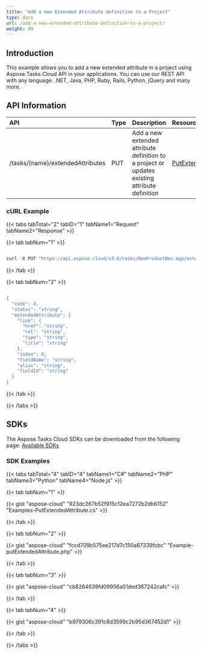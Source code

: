 ```yaml
---
title: "Add a new Extended Attribute definition to a Project"
type: docs
url: /add-a-new-extended-attribute-definition-to-a-project/
weight: 80
---
```


## **Introduction**
This example allows you to add a new extended attribute in a project using Aspose.Tasks Cloud API in your applications. You can use our REST API with any language: .NET, Java, PHP, Ruby, Rails, Python, jQuery and many more.
## **API Information**

|**API**|**Type**|**Description**|**Resource Link**|
| :- | :- | :- | :- |
|/tasks/{name}/extendedAttributes|PUT|Add a new extended attribute definition to a project or updates existing attribute definition|[PutExtendedAttribute](https://apireference.aspose.cloud/tasks/#/TasksExtendedAttributes/PutExtendedAttribute)|
### **cURL Example**
{{< tabs tabTotal="2" tabID="1" tabName1="Request" tabName2="Response" >}}

{{< tab tabNum="1" >}}

```java

curl -X PUT "https://api.aspose.cloud/v3.0/tasks/NewProductDev.mpp/extendedAttributes" -H "accept: application/json" -H "Content-Type: application/json" -H "x-aspose-client: Containerize.Swagger" -d "{ \"fieldId\": \"string\", \"fieldName\": \"Text3\", \"cfType\": \"Text\", \"guid\": \"string\", \"elementType\": \"Task\", \"maxMultiValues\": 0, \"userDef\": true, \"alias\": \"New Field\", \"secondaryPid\": \"string\", \"autoRollDown\": true, \"defaultGuid\": \"string\", \"lookupUid\": \"string\", \"phoneticsAlias\": \"string\", \"rollupType\": \"Null\", \"calculationType\": \"Lookup\", \"formula\": \"string\", \"restrictValues\": true, \"valuelistSortOrder\": 0, \"appendNewValues\": true, \"default\": \"string\", \"valueList\": [ { \"id\": 111, \"val\": \"Internal\", \"dateTimeValue\": \"2020-09-19T10:38:41.713Z\", \"durationValue\": 0, \"description\": \"descr1\", \"phonetic\": \"string\" }, { \"id\": 112, \"val\": \"External\", \"dateTimeValue\": \"2020-09-19T10:38:41.713Z\", \"durationValue\": 0, \"description\": \"descr2\", \"phonetic\": \"string\" } ], \"secondaryGuid\": \"string\"}"

```

{{< /tab >}}

{{< tab tabNum="2" >}}

```java

{
  "code": 0,
  "status": "string",
  "extendedAttribute": {
    "link": {
      "href": "string",
      "rel": "string",
      "type": "string",
      "title": "string"
    },
    "index": 0,
    "fieldName": "string",
    "alias": "string",
    "fieldId": "string"
  }
}
```

{{< /tab >}}

{{< /tabs >}}
## **SDKs**
The Aspose.Tasks Cloud SDKs can be downloaded from the following page: [Available SDKs](/tasks/available-sdks/)
### **SDK Examples**
{{< tabs tabTotal="4" tabID="4" tabName1="C#" tabName2="PHP" tabName3="Python" tabName4="Node.js" >}}

{{< tab tabNum="1" >}}

{{< gist "aspose-cloud" "923dc267b52f915c12ea7272b2db6152" "Examples-PutExtendedAttribute.cs" >}}

{{< /tab >}}

{{< tab tabNum="2" >}}

{{< gist "aspose-cloud" "fccd709b575ee217d7c150a67339fcbc" "Example-putExtendedAttribute.php" >}}

{{< /tab >}}

{{< tab tabNum="3" >}}

{{< gist "aspose-cloud" "cb8264639fd09956a01ded367242cafc" >}}

{{< /tab >}}

{{< tab tabNum="4" >}}

{{< gist "aspose-cloud" "b979306c391c8d3599c2b95d367452d1" >}}

{{< /tab >}}

{{< /tabs >}}
